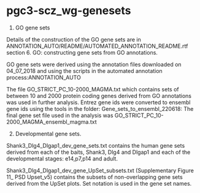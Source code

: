 # pgc3-scz_wg-genesets

1. GO gene sets

Details of the construction of the GO gene sets are in ANNOTATION_AUTO/README/AUTOMATED_ANNOTATION_README.rtf section 6. GO: constructing gene sets from GO annotations.

GO gene sets were derived using the annotation files downloaded on 04_07_2018 and using the scripts in the automated annotation process:ANNOTATION_AUTO

The file GO_STRICT_PC_10-2000_MAGMA.txt which contains sets of between 10 and 2000 protein coding genes derived from GO 
annotations was used in further analysis. Entrez gene ids were converted to ensembl gene ids using the tools in the folder: Gene_sets_to_ensembl_220618: The final gene set file used in the analysis was GO_STRICT_PC_10-2000_MAGMA_ensembl_magma.txt


2. Developmental gene sets.

Shank3_Dlg4_Dlgap1_dev_gene_sets.txt contains the human gene sets derived from each of the baits, Shank3, Dlg4 and Dlgap1 and each of the developmental stages: e14,p7,p14 and adult.

Shank3_Dlg4_Dlgap1_dev_gene_UpSet_subsets.txt (Supplementary Figure 11_ PSD Upset_v5) contains the subsets of non-overlapping gene sets derived from the UpSet plots.  Set notation is used in the gene set names. 
